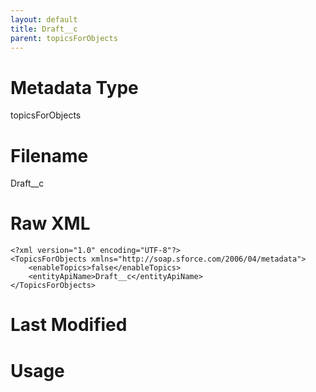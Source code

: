 ```yaml
---
layout: default
title: Draft__c
parent: topicsForObjects
---
```

# Metadata Type
topicsForObjects


# Filename 
Draft__c


# Raw XML
```
<?xml version="1.0" encoding="UTF-8"?>
<TopicsForObjects xmlns="http://soap.sforce.com/2006/04/metadata">
    <enableTopics>false</enableTopics>
    <entityApiName>Draft__c</entityApiName>
</TopicsForObjects>
```


# Last Modified


# Usage

